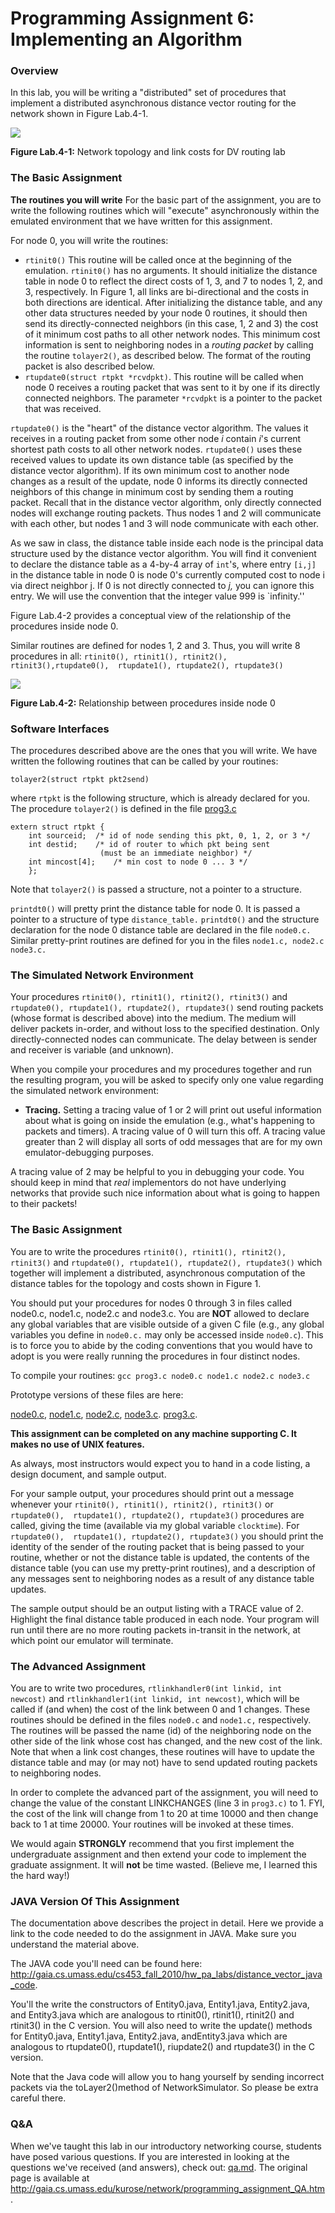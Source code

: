 Programming Assignment 6: Implementing an Algorithm
===================================================

### Overview

In this lab, you will be writing a "distributed" set of procedures
that implement a distributed asynchronous distance vector routing for
the network shown in Figure Lab.4-1.

![](images/pa3fig1.gif)

**Figure Lab.4-1:** Network topology and link costs for DV routing lab

### The Basic Assignment

**The routines you will write** For the basic part of the assignment,
you are to write the following routines which will "execute"
asynchronously within the emulated environment that we have written for
this assignment.

For node 0, you will write the routines:

-   `rtinit0()` This routine will be called once at the beginning of the
    emulation. `rtinit0()` has no arguments. It should initialize the
    distance table in node 0 to reflect the direct costs of 1, 3, and 7
    to nodes 1, 2, and 3, respectively. In Figure 1, all links are
    bi-directional and the costs in both directions are identical. After
    initializing the distance table, and any other data structures
    needed by your node 0 routines, it should then send its
    directly-connected neighbors (in this case, 1, 2 and 3) the cost of
    it minimum cost paths to all other network nodes. This minimum cost
    information is sent to neighboring nodes in a *routing packet* by
    calling the routine `tolayer2()`, as described below. The format of
    the routing packet is also described below.
-   `rtupdate0(struct rtpkt *rcvdpkt)`. This routine will be called when
    node 0 receives a routing packet that was sent to it by one if its
    directly connected neighbors. The parameter `*rcvdpkt` is a pointer
    to the packet that was received.

`rtupdate0()` is the "heart" of the distance vector algorithm. The
values it receives in a routing packet from some other node *i* contain
*i*'s current shortest path costs to all other network nodes.
`rtupdate0()` uses these received values to update its own distance
table (as specified by the distance vector algorithm). If its own
minimum cost to another node changes as a result of the update, node 0
informs its directly connected neighbors of this change in minimum cost
by sending them a routing packet. Recall that in the distance vector
algorithm, only directly connected nodes will exchange routing packets.
Thus nodes 1 and 2 will communicate with each other, but nodes 1 and 3
will node communicate with each other.

As we saw in class, the distance table inside each node is the principal
data structure used by the distance vector algorithm. You will find it
convenient to declare the distance table as a 4-by-4 array of `int`'s,
where entry `[i,j] `in the distance table in node 0 is node 0's
currently computed cost to node i via direct neighbor j. If 0 is not
directly connected to *j,* you can ignore this entry. We will use the
convention that the integer value 999 is `infinity.''

Figure Lab.4-2 provides a conceptual view of the relationship of the
procedures inside node 0.

Similar routines are defined for nodes 1, 2 and 3. Thus, you will write
8 procedures in all:
`rtinit0(), rtinit1(), rtinit2(), rtinit3(),rtupdate0(),  rtupdate1(), rtupdate2(), rtupdate3()`

![](images/pa3fig2.gif)

**Figure Lab.4-2:** Relationship between procedures inside node 0

### Software Interfaces

The procedures described above are the ones that you will write. We have
written the following routines that can be called by your routines:

`tolayer2(struct rtpkt pkt2send)`

where `rtpkt` is the following structure, which is already declared
for you. The procedure `tolayer2()` is defined in the file
[prog3.c](http://gaia.cs.umass.edu/kurose/network/prog3.c)

```
extern struct rtpkt {
    int sourceid;  /* id of node sending this pkt, 0, 1, 2, or 3 */
    int destid;    /* id of router to which pkt being sent
                    (must be an immediate neighbor) */
    int mincost[4];    /* min cost to node 0 ... 3 */
    };
```

Note that `tolayer2()` is passed a structure, not a pointer to a
structure.

`printdt0()` will pretty print the distance table for node 0. It is
passed a pointer to a structure of type `distance_table.` `printdt0()`
and the structure declaration for the node 0 distance table are declared
in the file `node0.c.` Similar pretty-print routines are defined for
you in the files `node1.c, node2.c node3.c.`

### The Simulated Network Environment

Your procedures `rtinit0(), rtinit1(), rtinit2(), rtinit3()` and
`rtupdate0(), rtupdate1(), rtupdate2(), rtupdate3()` send routing
packets (whose format is described above) into the medium. The medium
will deliver packets in-order, and without loss to the specified
destination. Only directly-connected nodes can communicate. The delay
between is sender and receiver is variable (and unknown).

When you compile your procedures and my procedures together and run the
resulting program, you will be asked to specify only one value regarding
the simulated network environment:

-   **Tracing.** Setting a tracing value of 1 or 2 will print out useful
    information about what is going on inside the emulation (e.g.,
    what's happening to packets and timers). A tracing value of 0 will
    turn this off. A tracing value greater than 2 will display all sorts
    of odd messages that are for my own emulator-debugging purposes.

A tracing value of 2 may be helpful to you in debugging your code. You
should keep in mind that *real* implementors do not have underlying
networks that provide such nice information about what is going to
happen to their packets!

### The Basic Assignment

You are to write the procedures `rtinit0(), rtinit1(), rtinit2(),  rtinit3()` and
`rtupdate0(), rtupdate1(), rtupdate2(), rtupdate3()` which together will
implement a distributed, asynchronous computation of the distance tables
for the topology and costs shown in Figure 1.

You should put your procedures for nodes 0 through 3 in files called
node0.c, node1.c, node2.c and node3.c. You are **NOT** allowed to declare
any global variables that are visible outside of a given C file (e.g., any global
variables you define in `node0.c.` may only be accessed inside
`node0.c`). This is to force you to abide by the coding conventions that
you would have to adopt is you were really running the procedures in
four distinct nodes.

To compile your routines: `gcc prog3.c node0.c node1.c node2.c node3.c`

Prototype versions of these files are here:

[node0.c](http://gaia.cs.umass.edu/kurose/network/node0.c),
[node1.c](http://gaia.cs.umass.edu/kurose/network/node1.c),
[node2.c](http://gaia.cs.umass.edu/kurose/network/node2.c),
[node3.c](http://gaia.cs.umass.edu/kurose/network/node3.c).
[prog3.c](http://gaia.cs.umass.edu/kurose/network/prog3.c).

**This assignment can be completed on any machine supporting C. It makes
no use of UNIX features.**

As always, most instructors would expect you to hand in a code listing,
a design document, and sample output.

For your sample output, your procedures should print out a message
whenever your `rtinit0(), rtinit1(), rtinit2(), rtinit3()` or
`rtupdate0(),  rtupdate1(), rtupdate2(), rtupdate3()` procedures are
called, giving the time (available via my global variable `clocktime`).
For `rtupdate0(),  rtupdate1(), rtupdate2(), rtupdate3()` you should
print the identity of the sender of the routing packet that is being
passed to your routine, whether or not the distance table is updated,
the contents of the distance table (you can use my pretty-print
routines), and a description of any messages sent to neighboring nodes
as a result of any distance table updates.

The sample output should be an output listing with a TRACE value of 2.
Highlight the final distance table produced in each node. Your program
will run until there are no more routing packets in-transit in the
network, at which point our emulator will terminate.

### The Advanced Assignment

You are to write two procedures,
`rtlinkhandler0(int linkid, int  newcost)` and
`rtlinkhandler1(int linkid, int newcost)`, which will be called if (and
when) the cost of the link between 0 and 1 changes. These routines
should be defined in the files `node0.c` and `node1.c,` respectively.
The routines will be passed the name (id) of the neighboring node on the
other side of the link whose cost has changed, and the new cost of the
link. Note that when a link cost changes, these routines will have to
update the distance table and may (or may not) have to send updated
routing packets to neighboring nodes.

In order to complete the advanced part of the assignment, you will need
to change the value of the constant LINKCHANGES (line 3 in `prog3.c)` to 1.
FYI, the cost of the link will change from 1 to 20 at time 10000 and
then change back to 1 at time 20000. Your routines will be invoked at
these times.

We would again **STRONGLY** recommend that you first implement the
undergraduate assignment and then extend your code to implement the
graduate assignment. It will **not** be time wasted. (Believe me, I
learned this the hard way!)

### JAVA Version Of This Assignment

The documentation above describes the project in detail. Here we
provide a link to the code needed to do the assignment in JAVA. Make
sure you understand the material above.

The JAVA code you'll need can be found here:
<http://gaia.cs.umass.edu/cs453_fall_2010/hw_pa_labs/distance_vector_java_code>.

You'll the write the constructors of Entity0.java, Entity1.java,
Entity2.java, and Entity3.java which are analogous to rtinit0(),
rtinit1(), rtinit2() and rtinit3() in the C version. You will also need
to write the update() methods for Entity0.java, Entity1.java,
Entity2.java, andEntity3.java which are analogous to rtupdate0(),
rtupdate1(), riupdate2() and rtupdate3() in the C version.

Note that the Java code will allow you to hang yourself by sending
incorrect packets via the toLayer2()method of NetworkSimulator. So
please be extra careful there.

### Q&A

When we've taught this lab in our introductory networking course,
students have posed various questions. If you are interested in looking
at the questions we've received (and answers), check out:
[qa.md](qa.md). The original page is available at <http://gaia.cs.umass.edu/kurose/network/programming_assignment_QA.htm>.


